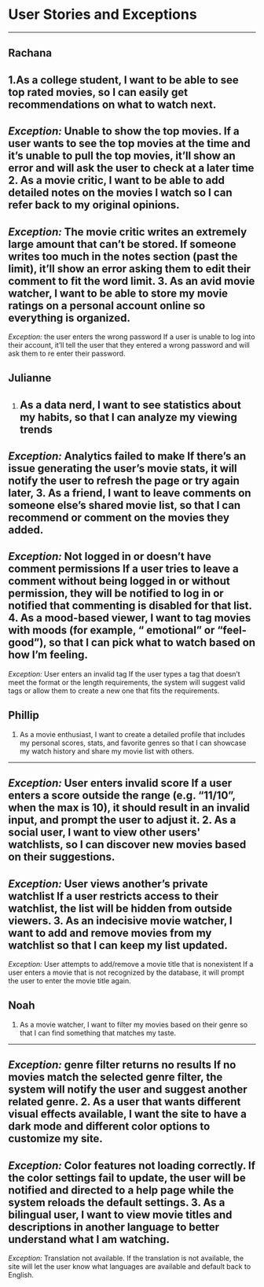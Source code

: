 # User Stories and Exceptions
---

## Rachana
1.As a college student, I want to be able to see top rated movies, so I can easily get recommendations on what to watch next.
 ---
  *Exception:* Unable to show the top movies.
  If a user wants to see the top movies at the time and it’s unable to pull the top movies, it’ll show an error and will ask the user to check at a later time
2. As a movie critic, I want to be able to add detailed notes on the movies I watch so I can refer back to my original opinions.
 ---
  *Exception:* The movie critic writes an extremely large amount that can’t be stored.
  If someone writes too much in the notes section (past the limit), it’ll show an error asking them to edit their comment to fit the word limit.
3. As an avid movie watcher, I want to be able to store my movie ratings on a personal account online so everything is organized.
 ---
  *Exception:* the user enters the wrong password
  If a user is unable to log into their account, it’ll tell the user that they entered a wrong password and will ask them to re enter their password.


## Julianne
1. As a data nerd, I want to see statistics about my habits, so that I can analyze my viewing trends
   ---
  *Exception:* Analytics failed to make
  If there’s an issue generating the user’s movie stats, it will notify the user to refresh the page or try again later,
3. As a friend, I want to leave comments on someone else’s shared movie list, so that I can recommend or comment on the movies they added. 
   ---
  *Exception:*  Not logged in or doesn’t have comment permissions
  If a user tries to leave a comment without being logged in or without permission, they will be notified to log in or notified that commenting is disabled for that list. 
4. As a mood-based viewer, I want to tag movies with moods (for example, “ emotional” or “feel-good”), so that I can pick what to watch based on how I’m feeling.
   ---
  *Exception:*  User enters an invalid tag
  If the user types a tag that doesn’t meet the format or the length requirements, the system will suggest valid tags or allow them to create a new one that fits the requirements. 

## Phillip
1. As a movie enthusiast, I want to create a detailed profile that includes my personal scores, stats, and favorite genres so that I can showcase my watch history and share my movie list with others.
 ---
  *Exception:*  User enters invalid score 
  If a user enters a score outside the range (e.g. “11/10”, when the max is 10), it should result in an invalid input, and prompt the user to adjust it.
2. As a social user, I want to view other users' watchlists, so I can discover new movies based on their suggestions.
 ---
  *Exception:*  User views another’s private watchlist 
  If a user restricts access to their watchlist, the list will be hidden from outside viewers.
3. As an indecisive movie watcher, I want to add and remove movies from my watchlist so that I can keep my list updated.
 ---
  *Exception:*  User attempts to add/remove a movie title that is nonexistent
  If a user enters a movie that is not recognized by the database, it will prompt the user to enter the movie title again. 

## Noah
1. As a movie watcher, I want to filter my movies based on their genre so that I can find something that matches my taste.
 ---
  *Exception:* genre filter returns no results
  If no movies match the selected genre filter, the system will notify the user and suggest another related genre.
2. As a user that wants different visual effects available, I want the site to have a dark mode and different color options to customize my site.
 ---
  *Exception:* Color features not loading correctly.
  If the color settings fail to update, the user will be notified and directed to a help page while the system reloads the default settings.
3. As a bilingual user, I want to view movie titles and descriptions in another language to better understand what I am watching.
 ---
  *Exception:*  Translation not available. 
If the translation is not available, the site will let the user know what languages are available and default back to English. 


